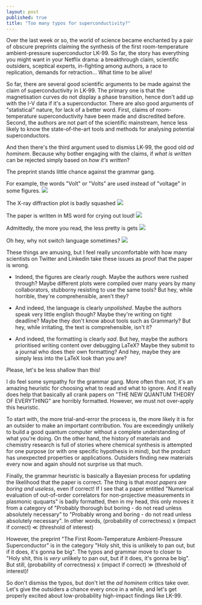 ```yaml
---
layout: post
published: true
title: "Too many typos for superconductivity?"
---
```


Over the last week or so, the world of science became enchanted by a pair of obscure preprints claiming the synthesis of the first room-temperature ambient-pressure superconductor LK-99. So far, the story has everything you might want in your Netflix drama: a breakthrough claim, scientific outsiders, sceptical experts, in-fighting among authors, a race to replication, demands for retraction... What time to be alive!

So far, there are several good scientific arguments to be made against the claim of superconductivity in LK-99. The primary one is that the magnetisation curves do not display a phase transition, hence don't add up with the I-V data if it's a superconductor. There are also good arguments of "statistical" nature, for lack of a better word. First, claims of room-temperature superconductivity have been made and discredited before. Second, the authors are not part of the scientific mainstream, hence less likely to know the state-of-the-art tools and methods for analysing potential superconductors.

And then there's the third argument used to dismiss LK-99, the good old *ad hominem*. Because why bother engaging with the claims, if *what is written* can be rejected simply based on *how it's written*?

The preprint stands little chance against the grammar gang. 

For example, the words "Volt" or "Volts" are used instead of "voltage" in some figures.
![](https://remnote-user-data.s3.amazonaws.com/0MY6U6pYHNkE0FQCpNn3zitQ-R1Cn3FmR9lGcyXn3L4ZKSyondMvhHpw-wDEXqHc2w_nwHGEcNh3_8BNmFgoiXZhz41YIpuwC0XRZHrWeAMhYOoRVIGZnVIFKk8mLlNE.png) 

The X-ray diffraction plot is badly squashed
![](https://remnote-user-data.s3.amazonaws.com/iGyx9bLqg-Z0fwAxxGik7f_ZBqElHvGEuwSiVCjpqImx46UxngqPrWo0J2wivmGB1LUxZbveKVdg-3iD05OKwvX9UtVagmItn41f3EfK4BJnzJpfYXAhkuXiO4HTG6Xd.png) 

The paper is written in MS word for crying out loud! ![](https://remnote-user-data.s3.amazonaws.com/Eevq0YDV69ugvhQVTmAmGnTET-8ntMMFXqFHp-mbOf5V0g-3AkyWNpiBqM8QHvoEYc0-wXfvBU7dSubWV1u7HgPQlznH1HDF5a65sRmkLD8WA-4e0F9k6uQhnGvfzxaG.png) 

Admittedly, the more you read, the less pretty is gets 
![](https://remnote-user-data.s3.amazonaws.com/KmsvA-ibGYgDbwn94pY9K7yGr1WCYdO98zj3EV6wuUDFQC_Jc0cli0A-QRn9OZaeTscoIczpHmsWmbB-EPLFfhdh63cD7B0Nsyn3jAgdxg7luhZ-6gPp2R2zGcrN_BX1.png)

Oh hey, why not switch language sometimes?
![](https://remnote-user-data.s3.amazonaws.com/orgKaqOVN68jH_-G1w2PeQoQxkSohVwzQaroImBotin2YdoucACpam8KtnbhDxSd-H02cyt8vCljg8OigRn39balCsUc1h59x3sRRxhnfA4QHtpARe5ZUxwY31Eo7CTL.png) 

These things are amusing, but I feel really uncomfortable with how many scientists on Twitter and Linkedin take these issues as proof that the paper is wrong. 

- Indeed, the figures are clearly *rough*. Maybe the authors were rushed through? Maybe different plots were compiled over many years by many collaborators, stubborny resisting to use the same tools? But hey, while horrible, they're comprehensible, aren't they?

- And indeed, the language is clearly *unpolished*. Maybe the authors speak very little english though? Maybe they're writing on tight deadline? Maybe they don't know about tools such as Grammarly? But hey, while irritating, the text is comprehensible, isn't it?

- And indeed, the formatting is clearly *sad*. But hey, maybe the authors prioritised writing content over debugging LaTeX? Maybe they submit to a journal who does their own formatting? And hey, maybe they are simply less into the LaTeX look than you are?

Please, let's be less shallow than this!

I do feel some sympathy for the grammar gang. More often than not, it's an amazing heuristic for choosing what to read and what to ignore. And it really does help that basically all crank papers on "THE NEW QUANTUM THEORY OF EVERYTHING" are horribly formatted. However, we must not over-apply this heuristic.

To start with, the more trial-and-error the process is, the more likely it is for an outsider to make an important contribution. You are exceedingly unlikely to build a good quantum computer without a complete understanding of what you're doing. On the other hand, the history of materials and chemistry research is full of stories where chemical synthesis is attempted for one purpose (or with one specific hypothesis in mind), but the product has unexpected properties or applications. Outsiders finding new materials every now and again should not surprise us that much.

Finally, the grammar heuristic is basically a Bayesian process for updating the likelihood that the paper is correct. The thing is that *most papers are boring and useless*, even if correct! If I see that a paper entitled "Numerical evaluation of out-of-order correlators for non-projective measurements in plasmonic ququarts" is badly formatted, then in my head, this only moves it from a category of "Probably thorough but boring - do not read unless absolutely necessary" to "Probably wrong and boring - do not read unless absolutely necessary". In other words, (probability of correctness) x (impact if correct) $\ll$ (threshold of interest) 

However, the preprint "The First Room-Temperature Ambient-Pressure Superconductor" is in the category "Holy shit, this is unlikely to pan out, but if it does, it's gonna be big". The typos and grammar move to closer to "Holy shit, this is *very* unlikely to pan out, but if it does, it's gonna be big". But still, (probability of correctness) x (impact if correct) $\gg$ (threshold of interest)!

So don't dismiss the typos, but don't let the *ad hominem* critics take over. Let's give the outsiders a chance every once in a while, and let's get properly excited about low-probability high-impact findings like LK-99. 
